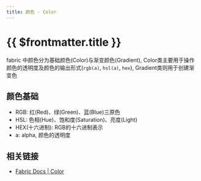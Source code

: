 ```yaml
---
title: 颜色 - Color
---
```


<script setup>
import Runnable from '../components/Runnable.vue'
import ColorNameMap from './color/samples/colorNameMap.vue'
</script>

# {{ $frontmatter.title }}

fabric 中颜色分为基础颜色(Color)与渐变颜色(Gradient), Color类主要用于操作颜色的透明度及颜色的输出形式(`rgb(a)`, `hsl(a)`, `hex`), Gradient类则用于创建渐变色

## 颜色基础

+ RGB: 红(Red)、绿(Green)、蓝(Blue)三原色
+ HSL: 色相(Hue)、饱和度(Saturation)、亮度(Light)
+ HEX(十六进制): RGB的十六进制表示
+ a: alpha, 颜色的透明度

<!--@include: ./color/api.md --> 

## 相关链接

+ [Fabric Docs | Color](http://fabricjs.com/docs/fabric.Color.html)
